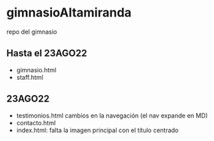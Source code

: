 # gimnasioAltamiranda

repo del gimnasio

## Hasta el 23AGO22

- gimnasio.html
- staff.html

## 23AGO22

- testimonios.html
  cambios en la navegación (el nav expande en MD)
- contacto.html
- index.html: falta la imagen principal con el título centrado

